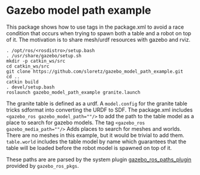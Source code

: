 # Gazebo model path example

This package shows how to use tags in the package.xml to avoid a race condition that occurs when trying to spawn both a table and a robot on top of it.
The motivation is to share mesh/urdf resources with gazebo and rviz.

```
. /opt/ros/<rosdistro>/setup.bash
. /usr/share/gazebo/setup.sh
mkdir -p catkin_ws/src
cd catkin_ws/src
git clone https://github.com/sloretz/gazebo_model_path_example.git
cd ..
catkin build
. devel/setup.bash
roslaunch gazebo_model_path_example granite.launch
```

The granite table is defined as a urdf.
A `model.config` for the granite table tricks sdformat into converting the URDF to SDF.
The package.xml includes `<gazebo_ros gazebo_model_path=""/>` to add the path to the table model as a place to search for gazebo models.
The tag `<gazebo_ros gazebo_media_path=""/>` Adds places to search for meshes and worlds.
There are no meshes in this example, but it would be trivial to add them.
`table.world` includes the table model by name which guarantees that the table will be loaded before the robot model is spawned on top of it.


These paths are are parsed by the system plugin [gazebo\_ros\_paths\_plugin](https://github.com/ros-simulation/gazebo_ros_pkgs/blob/kinetic-devel/gazebo_ros/src/gazebo_ros_paths_plugin.cpp) provided by `gazebo_ros_pkgs`.

